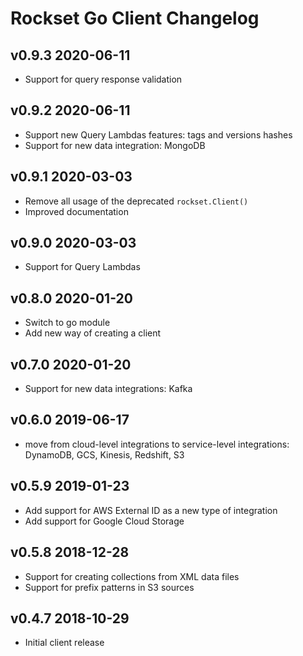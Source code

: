 # Rockset Go Client Changelog

## v0.9.3 2020-06-11
- Support for query response validation

## v0.9.2 2020-06-11
- Support new Query Lambdas features: tags and versions hashes 
- Support for new data integration: MongoDB

## v0.9.1 2020-03-03
- Remove all usage of the deprecated `rockset.Client()`
- Improved documentation

## v0.9.0 2020-03-03
- Support for Query Lambdas

## v0.8.0 2020-01-20
- Switch to go module
- Add new way of creating a client

## v0.7.0 2020-01-20
- Support for new data integrations: Kafka

## v0.6.0 2019-06-17
- move from cloud-level integrations to service-level integrations: DynamoDB, GCS, Kinesis, Redshift, S3

## v0.5.9 2019-01-23
- Add support for AWS External ID as a new type of integration
- Add support for Google Cloud Storage

## v0.5.8 2018-12-28
- Support for creating collections from XML data files
- Support for prefix patterns in S3 sources

## v0.4.7 2018-10-29
- Initial client release
